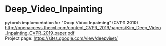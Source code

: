 # Deep_Video_Inpainting
pytorch implementation for "Deep Video Inpainting" (CVPR 2019)  
http://openaccess.thecvf.com/content_CVPR_2019/papers/Kim_Deep_Video_Inpainting_CVPR_2019_paper.pdf   
Project page: https://sites.google.com/view/deepvinet/
